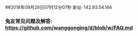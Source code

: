 ##2018年09月28日07时12分07秒 新址: 142.93.54.164
### 兔友常见问题及解答: https://github.com/wanggonging/d/blob/w/FAQ.md
